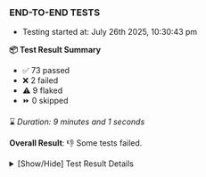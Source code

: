 ### END-TO-END TESTS

- Testing started at: July 26th 2025, 10:30:43 pm

**📦 Test Result Summary**

- ✅ 73 passed
- ❌ 2 failed
- ⚠️ 9 flaked
- ⏩ 0 skipped

⌛ _Duration: 9 minutes and 1 seconds_

**Overall Result**: 👎 Some tests failed.



<details>
    <summary>[Show/Hide] Test Result Details</summary>
    <div markdown="1">

| Test | Browser | Test Case | Tags | Result |
| :---: | :---: | :--- | :---: | :---: |
| 1 | chromium-meshery-provider | Configure Existing Istio adapter through Mesh Adapter URL from Management page | unstable | ⚠️ |
| 2 | chromium-meshery-provider | Connect to Meshery Istio Adapter and configure it |  | ❌ |
| 3 | chromium-meshery-provider | Ping Istio Adapter | unstable | ⚠️ |
| 4 | chromium-local-provider | Import a Model via CSV Import |  | ⚠️ |
| 5 | chromium-local-provider | Configure Existing Istio adapter through Mesh Adapter URL from Management page | unstable | ⚠️ |
| 6 | chromium-local-provider | Connect to Meshery Istio Adapter and configure it |  | ❌ |
| 7 | chromium-local-provider | Ping Istio Adapter | unstable | ⚠️ |

</div>
</details>


<!-- To see the full report, please visit our CI/CD pipeline with reporter. -->